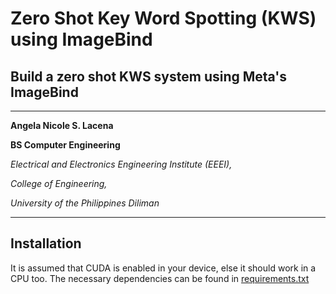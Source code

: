 # Zero Shot Key Word Spotting (KWS) using ImageBind
## Build a zero shot KWS system using Meta's ImageBind
----
**Angela Nicole S. Lacena**

**BS Computer Engineering**

*Electrical and Electronics Engineering Institute (EEEI),*

*College of Engineering,*

*University of the Philippines Diliman*

----
## Installation
It is assumed that CUDA is enabled in your device, else it should work in a CPU too. The necessary dependencies can be found in [requirements.txt](https://github.com/angelancl/KWS-Using-ImageBind/blob/main/requirements.txt)
